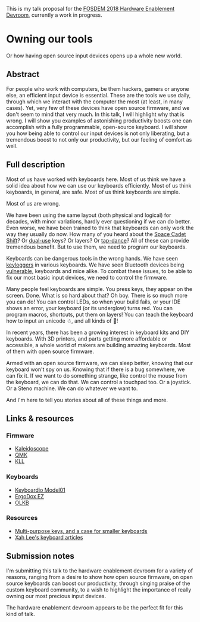 This is my talk proposal for the [FOSDEM 2018 Hardware Enablement
Devroom][fosdem:hwen], currently a work in progress.

 [fosdem:hwen]: https://fosdem.org/2018/schedule/track/hardware_enablement/


<!-- title -->
# Owning our tools

<!-- subtitle -->
Or how having open source input devices opens up a whole new world.

<!-- abstract -->
## Abstract

For people who work with computers, be them hackers, gamers or anyone else, an
efficient input device is essential. These are the tools we use daily, through
which we interact with the computer the most (at least, in many cases). Yet,
very few of these devices have open source firmware, and we don't seem to mind
that very much. In this talk, I will highlight why that is wrong. I will show
you examples of astonishing productivity boosts one can accomplish with a fully
programmable, open-source keyboard. I will show you how being able to control
our input devices is not only liberating, but a tremendous boost to not only our
productivity, but our feeling of comfort as well.

<!-- full description -->
## Full description

Most of us have worked with keyboards here. Most of us think we have a solid
idea about how we can use our keyboards efficiently. Most of us think keyboards,
in general, are safe. Most of us think keyboards are simple.

Most of us are wrong.

We have been using the same layout (both physical and logical) for decades, with
minor variations, hardly ever questioning if we can do better. Even worse, we
have been trained to think that keyboards can only work the way they usually do
now. How many of you heard about the [Space Cadet Shift][scs]? Or
[dual-use][dual-use] keys? Or layers? Or [tap-dance][td]? All of these can
provide tremendous benefit. But to use them, we need to program our keyboards.

 [scs]: http://stevelosh.com/blog/2012/10/a-modern-space-cadet/#shift-parentheses
 [dual-use]: https://github.com/keyboardio/Kaleidoscope-DualUse#kaleidoscope-dualuse
 [td]: https://github.com/keyboardio/Kaleidoscope-TapDance#kaleidoscope-tapdance

Keyboards can be dangerous tools in the wrong hands. We have seen
[keyloggers][mantistek:gk2] in various keyboards. We have seen Bluetooth devices
being [vulnerable][btvuln], keyboards and mice alike. To combat these issues, to
be able to fix our most basic input devices, we need to control the firmware.

 [mantistek:gk2]: http://www.tomshardware.com/news/mantistek-gk2-collects-typed-keys,35850.html
 [btvuln]: https://www.wired.com/2016/02/flaws-in-wireless-mice-and-keyboards-let-hackers-type-on-your-pc/

Many people feel keyboards are simple. You press keys, they appear on the
screen. Done. What is so hard about that? Oh boy. There is so much more you can
do! You can control LEDs, so when your build fails, or your IDE shows an error,
your keyboard (or its underglow) turns red. You can program macros, shortcuts,
put them on layers! You can teach the keyboard how to input an unicode ☃, and
all kinds of 💩!

In recent years, there has been a growing interest in keyboard kits and DIY
keyboards. With 3D printers, and parts getting more affordable or accessible, a
whole world of makers are building amazing keyboards. Most of them with open
source firmware.

Armed with an open source firmware, we can sleep better, knowing that our
keyboard won't spy on us. Knowing that if there is a bug somewhere, we can fix
it. If we want to do something strange, like control the mouse from the
keyboard, we can do that. We can control a touchpad too. Or a joystick. Or a
Steno machine. We can do whatever we want to.

And I'm here to tell you stories about all of these things and more.

<!-- Links & resources -->
## Links & resources

### Firmware

* [Kaleidoscope][kaleidoscope]
* [QMK][qmk]
* [KLL][kll]

 [kaleidoscope]: https://github.com/keyboardio/Kaleidoscope
 [qmk]: http://qmk.fm/
 [kll]: https://github.com/kiibohd/controller/

### Keyboards

* [Keyboardio Model01][m01]
* [ErgoDox EZ][ez]
* [OLKB][olkb]

 [m01]: https://shop.keyboard.io/
 [ez]: https://ergodox-ez.com/
 [olkb]: https://olkb.com/

### Resources

* [Multi-purpose keys, and a case for smaller keyboards][blog:mpk]
* [Xah Lee's keyboard articles][xah:keyboards]

 [blog:mpk]: https://asylum.madhouse-project.org/blog/2016/10/15/multi-purpose-keys/
 [xah:keyboards]: http://xahlee.info/kbd/keyboarding.html

<!-- Submission notes -->
## Submission notes

I'm submitting this talk to the hardware enablement devroom for a variety of
reasons, ranging from a desire to show how open source firmware, on open source
keyboards can boost our productivity, through singing praise of the custom
keyboard community, to a wish to highlight the importance of really owning our
most precious input devices.

The hardware enablement devroom appears to be the perfect fit for this kind of
talk.
